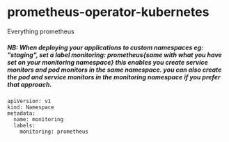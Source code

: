# prometheus-operator-kubernetes
Everything prometheus
##### NB: When deploying your applications to custom namespaces eg: "staging", set a label monitoring: prometheus{same with what you have set on your monitoring namespace} this enables you create service monitors and pod monitors in the same namespace. you can also create the pod and service monitors in the monitoring namespace if you prefer that approach. 
```
apiVersion: v1
kind: Namespace
metadata:
  name: monitoring
  labels:
    monitoring: prometheus
```
